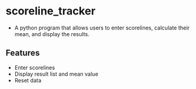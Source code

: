 # scoreline_tracker
- A python program that allows users to enter scorelines, calculate their mean, and display the results.

## Features
- Enter scorelines
- Display result list and mean value
- Reset data
